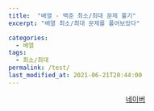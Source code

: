 ```yaml
---
title:  "배열 - 백준 최소/최대 문제 풀기"
excerpt: "배열 최소/최대 문제를 풀어보았다"

categories:
  - 배열
tags:
  - 최소/최대
permalink: /test/
last_modified_at: 2021-06-21T20:44:00
---
```


<div style="text-align:center;">
	<a href="https://www.naver.com">네이버</a>
</div>